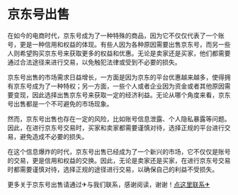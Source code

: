 # 京东号出售

在如今的电商时代，京东号成为了一种特殊的商品，因为它不仅仅代表了一个账号，更是一种信用和权益的体现。有些人因为各种原因需要出售京东号，而另一些人则希望购买京东号来获取更多的权益和优惠。无论是卖家还是买家，他们都需要通过合法途径来进行交易，以免触犯法律或受到不必要的损失。

京东号出售的市场需求日益增长，一方面是因为京东的平台优惠越来越多，使得拥有京东号成为了一种特权；另一方面，一些个人或者企业因为资金或者其他原因需要变现，因此选择出售京东号来获取一定的经济利益。无论从哪个角度来看，京东号出售都是一个不可避免的市场现象。

然而，京东号出售也存在一定的风险，比如账号信息泄露、个人隐私暴露等问题。因此，在进行京东号交易时，买家和卖家都需要谨慎对待，选择正规的平台进行交易，避免造成不必要的损失。

在这个信息爆炸的时代，京东号出售已经成为了一个新兴的市场，它不仅仅是账号的交易，更是信用和权益的交换。因此，无论是卖家还是买家，在进行京东号交易时都需要谨慎对待，选择正规的途径进行交易，以确保自己的利益不受损失。

更多关于京东号出售请通过✈与我们联系，感谢阅读，谢谢！[点这里联系✈](https://abc.k02.cc)